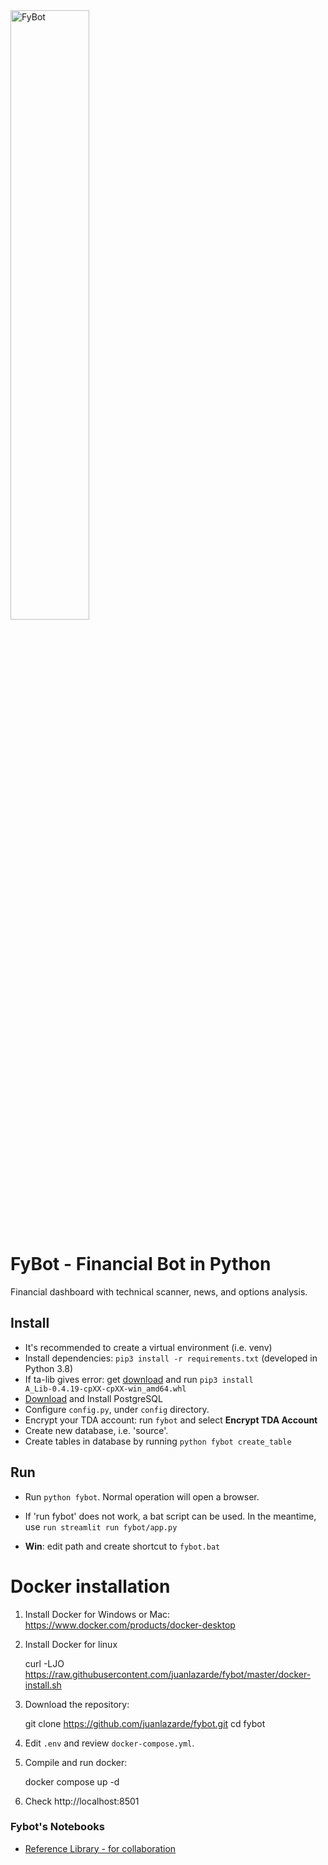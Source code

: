 <img src="https://github.com/juanlazarde/fybot/blob/master/fybot/fybot/lib/fybot_still.gif?raw=true" alt="FyBot" width="50%" height="50%">

# FyBot - Financial Bot in Python
Financial dashboard with technical scanner, news, and options analysis.

## Install
* It's recommended to create a virtual environment (i.e. venv) 
* Install dependencies: `pip3 install -r requirements.txt` (developed in Python 3.8)
* If ta-lib gives error: get [download](https://www.lfd.uci.edu/~gohlke/pythonlibs/#ta-lib) and run `pip3 install A_Lib‑0.4.19‑cpXX‑cpXX‑win_amd64.whl`
* [Download](https://www.postgresql.org/download/) and Install PostgreSQL
* Configure `config.py`, under `config` directory. 
* Encrypt your TDA account: run `fybot` and select **Encrypt TDA Account**
* Create new database, i.e. 'source'.
* Create tables in database by running `python fybot create_table`

## Run
* Run `python fybot`. Normal operation will open a browser.

* If 'run fybot' does not work, a bat script can be used. In the meantime, use `run streamlit run fybot/app.py`
* **Win**: edit path and create shortcut to `fybot.bat`

# Docker installation
1. Install Docker for Windows or Mac: https://www.docker.com/products/docker-desktop
2. Install Docker for linux

   
    curl -LJO https://raw.githubusercontent.com/juanlazarde/fybot/master/docker-install.sh

3. Download the repository:


    git clone https://github.com/juanlazarde/fybot.git
    cd fybot

4. Edit `.env` and review `docker-compose.yml`.
5. Compile and run docker:


    docker compose up -d

6. Check http://localhost:8501

### Fybot's Notebooks
* [Reference Library - for collaboration](https://colab.research.google.com/drive/1qHAt9MiIJtdKBuGhlcfL0wNLCAXwo6Pr?usp=sharing)